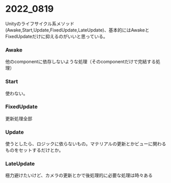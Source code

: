 # 2022_0819

Unityのライフサイクル系メソッド(Awake,Start,Update,FixedUpdate,LateUpdate)、基本的にはAwakeとFixedUpdateだけに抑えるのがいいと思っている。

### Awake

他のcomponentに依存しないような処理（そのcomponentだけで完結する処理）

### Start

使わない。

### FixedUpdate

更新処理全部

### Update

使うとしたら、ロジックに依らないもの。マテリアルの更新とかビューに関わるものをセットするだけとか。

### LateUpdate

極力避けたいけど、カメラの更新とかで後処理的に必要な処理は時々ある